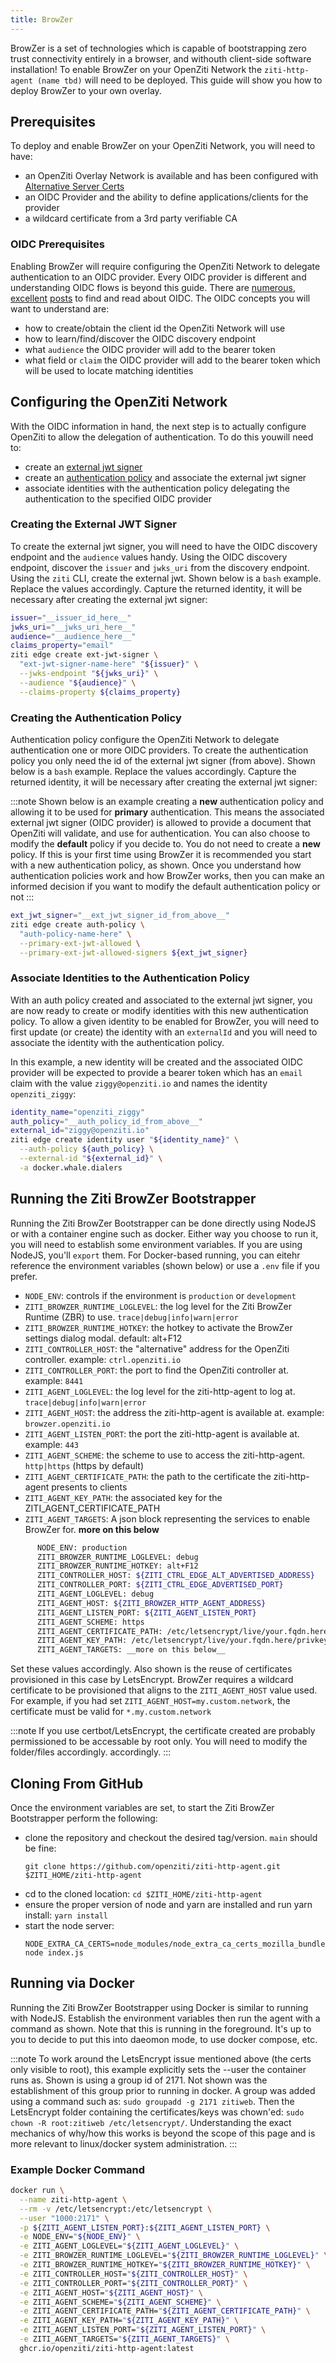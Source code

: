 ```yaml
---
title: BrowZer
---
```


BrowZer is a set of technologies which is capable of bootstrapping zero trust connectivity entirely in a browser,
and withouth client-side software installation! To enable BrowZer on your OpenZiti Network the `ziti-http-agent (name tbd)`
will need to be deployed. This guide will show you how to deploy BrowZer to your own overlay.

## Prerequisites

To deploy and enable BrowZer on your OpenZiti Network, you will need to have:

* an OpenZiti Overlay Network is available and has been configured with [Alternative Server Certs](../../../guides/alt-server-certs.md)
* an OIDC Provider and the ability to define applications/clients for the provider
* a wildcard certificate from a 3rd party verifiable CA

### OIDC Prerequisites

Enabling BrowZer will require configuring the OpenZiti Network to delegate authentication to an OIDC provider. Every OIDC
provider is different and understanding OIDC flows is beyond this guide. There are 
[numerous](https://www.oauth.com/oauth2-servers/client-registration/client-id-secret/), 
[excellent](https://developer.okta.com/blog/2019/10/21/illustrated-guide-to-oauth-and-oidc)
[posts](https://developers.google.com/identity/openid-connect/openid-connect) to find and read about OIDC. The OIDC 
concepts you will want to understand are:

* how to create/obtain the client id the OpenZiti Network will use
* how to learn/find/discover the OIDC discovery endpoint
* what `audience` the OIDC provider will add to the bearer token
* what field or `claim` the OIDC provider will add to the bearer token which will be used to locate matching identities

## Configuring the OpenZiti Network

With the OIDC information in hand, the next step is to actually configure OpenZiti to allow the delegation of authentication.
To do this youwill need to:

* create an [external jwt signer](../../../../docs/learn/core-concepts/security/authentication/50-external-jwt-signers.md)
* create an [authentication policy](../../../../docs/learn/core-concepts/security/authentication/authentication-policies)
and associate the external jwt signer
* associate identities with the authentication policy delegating the authentication to the specified OIDC provider

### Creating the External JWT Signer

To create the external jwt signer, you will need to have the OIDC discovery endpoint and the `audience` values handy.
Using the OIDC discovery endpoint, discover the `issuer` and `jwks_uri` from the discovery endpoint. Using the `ziti`
CLI, create the external jwt. Shown below is a `bash` example. Replace the values accordingly. Capture the returned
identity, it will be necessary after creating the external jwt signer:

```bash
issuer="__issuer_id_here__"
jwks_uri="__jwks_uri_here__"
audience="__audience_here__"
claims_property="email"
ziti edge create ext-jwt-signer \
  "ext-jwt-signer-name-here" "${issuer}" \
  --jwks-endpoint "${jwks_uri}" \
  --audience "${audience}" \
  --claims-property ${claims_property}
```

### Creating the Authentication Policy

Authentication policy configure the OpenZiti Network to delegate authentication one or more OIDC providers. To
create the authentication policy you only need the id of the external jwt signer (from above). Shown below is a `bash` 
example. Replace the values accordingly. Capture the returned identity, it will be necessary after creating the external
jwt signer:

:::note
Shown below is an example creating a __new__ authentication policy and allowing it to be used for __primary__
authentication. This means the associated external jwt signer (OIDC provider) is allowed to provide a document that
OpenZiti will validate, and use for authentication. You can also choose to modify the __default__ policy if you decide
to. You do not need to create a __new__ policy. If this is your first time using BrowZer it is recommended you start
with a new authentication policy, as shown. Once you understand how authentication policies work and how BrowZer works,
then you can make an informed decision if you want to modify the default authentication policy or not
:::

```bash
ext_jwt_signer="__ext_jwt_signer_id_from_above__"
ziti edge create auth-policy \
  "auth-policy-name-here" \
  --primary-ext-jwt-allowed \
  --primary-ext-jwt-allowed-signers ${ext_jwt_signer}
```

### Associate Identities to the Authentication Policy

With an auth policy created and associated to the external jwt signer, you are now ready to create or modify identities
with this new authentication policy. To allow a given identity to be enabled for BrowZer, you will need to first
update (or create) the identity with an `externalId` and you will need to associate the identity with the authentication
policy.

In this example, a new identity will be created and the associated OIDC provider will be expected to provide a bearer
token which has an `email` claim with the value `ziggy@openziti.io` and names the identity `openziti_ziggy`:
```bash
identity_name="openziti_ziggy"
auth_policy="__auth_policy_id_from_above__"
external_id="ziggy@openziti.io"
ziti edge create identity user "${identity_name}" \
  --auth-policy ${auth_policy} \
  --external-id "${external_id}" \
  -a docker.whale.dialers
```

## Running the Ziti BrowZer Bootstrapper

Running the Ziti BrowZer Bootstrapper can be done directly using NodeJS or with a container engine such as docker. Either
way you choose to run it, you will need to establish some environment variables. If you are using NodeJS, you'll `export`
them. For Docker-based running, you can eitehr reference the environment variables (shown below) or use a `.env` file
if you prefer.

* `NODE_ENV`: controls if the environment is `production` or `development`
* `ZITI_BROWZER_RUNTIME_LOGLEVEL`: the log level for the Ziti BrowZer Runtime (ZBR) to use. `trace|debug|info|warn|error`
* `ZITI_BROWZER_RUNTIME_HOTKEY`: the hotkey to activate the BrowZer settings dialog modal. default: alt+F12
* `ZITI_CONTROLLER_HOST`: the "alternative" address for the OpenZiti controller. example: `ctrl.openziti.io`
* `ZITI_CONTROLLER_PORT`: the port to find the OpenZiti controller at. example: `8441`
* `ZITI_AGENT_LOGLEVEL`: the log level for the ziti-http-agent to log at. `trace|debug|info|warn|error`
* `ZITI_AGENT_HOST`: the address the ziti-http-agent is available at. example: `browzer.openziti.io`
* `ZITI_AGENT_LISTEN_PORT`: the port the ziti-http-agent is available at. example: `443`
* `ZITI_AGENT_SCHEME`: the scheme to use to access the ziti-http-agent. `http|https` (https by default)
* `ZITI_AGENT_CERTIFICATE_PATH`: the path to the certificate the ziti-http-agent presents to clients
* `ZITI_AGENT_KEY_PATH`: the associated key for the ZITI_AGENT_CERTIFICATE_PATH
* `ZITI_AGENT_TARGETS`: A json block representing the services to enable BrowZer for. __more on this below__

```bash
      NODE_ENV: production
      ZITI_BROWZER_RUNTIME_LOGLEVEL: debug
      ZITI_BROWZER_RUNTIME_HOTKEY: alt+F12
      ZITI_CONTROLLER_HOST: ${ZITI_CTRL_EDGE_ALT_ADVERTISED_ADDRESS}
      ZITI_CONTROLLER_PORT: ${ZITI_CTRL_EDGE_ADVERTISED_PORT}
      ZITI_AGENT_LOGLEVEL: debug
      ZITI_AGENT_HOST: ${ZITI_BROWZER_HTTP_AGENT_ADDRESS}
      ZITI_AGENT_LISTEN_PORT: ${ZITI_AGENT_LISTEN_PORT}
      ZITI_AGENT_SCHEME: https
      ZITI_AGENT_CERTIFICATE_PATH: /etc/letsencrypt/live/your.fqdn.here/fullchain.pem
      ZITI_AGENT_KEY_PATH: /etc/letsencrypt/live/your.fqdn.here/privkey.pem
      ZITI_AGENT_TARGETS: __more on this below__
```

Set these values accordingly. Also shown is the reuse of certificates provisioned in this case by LetsEncrypt. BrowZer
requires a wildcard certificate to be provisioned that aligns to the `ZITI_AGENT_HOST` value used. For example, if you had
set `ZITI_AGENT_HOST=my.custom.network`, the certificate must be valid for `*.my.custom.network`

:::note
If you use certbot/LetsEncrypt, the certificate created are probably permissioned to be accessable by root only.
You will need to modify the folder/files accordingly. 
accordingly.
:::

## Cloning From GitHub

Once the environment variables are set, to start the Ziti BrowZer Bootstrapper perform the following:

* clone the repository and checkout the desired tag/version. `main` should be fine:
    ```
    git clone https://github.com/openziti/ziti-http-agent.git $ZITI_HOME/ziti-http-agent
    ```
* cd to the cloned location: `cd $ZITI_HOME/ziti-http-agent`
* ensure the proper version of node and yarn are installed and run yarn install: `yarn install`
* start the node server:
    ```
    NODE_EXTRA_CA_CERTS=node_modules/node_extra_ca_certs_mozilla_bundle/ca_bundle/ca_intermediate_root_bundle.pem node index.js
    ```

## Running via Docker

Running the Ziti BrowZer Bootstrapper using Docker is similar to running with NodeJS. Establish the environment variables
then run the agent with a command as shown. Note that this is running in the foreground. It's up to you to decide to put
this into daeomon mode, to use docker compose, etc.

:::note
To work around the LetsEncrypt issue mentioned above (the certs only visible to root), this example explicitly sets the
--user the container runs as. Shown is using a group id of 2171. Not shown was the establishment of this group prior to
running in docker. A group was added using a command such as: `sudo groupadd -g 2171 zitiweb`. Then the LetsEncrypt 
folder containing the certificates/keys was chown'ed: `sudo chown -R root:zitiweb /etc/letsencrypt/`. Understanding the
exact mechanics of why/how this works is beyond the scope of this page and is more relevant to linux/docker system
administration.
:::

### Example Docker Command
```bash
docker run \
  --name ziti-http-agent \
  --rm -v /etc/letsencrypt:/etc/letsencrypt \
  --user "1000:2171" \
  -p ${ZITI_AGENT_LISTEN_PORT}:${ZITI_AGENT_LISTEN_PORT} \
  -e NODE_ENV="${NODE_ENV}" \
  -e ZITI_AGENT_LOGLEVEL="${ZITI_AGENT_LOGLEVEL}" \
  -e ZITI_BROWZER_RUNTIME_LOGLEVEL="${ZITI_BROWZER_RUNTIME_LOGLEVEL}" \
  -e ZITI_BROWZER_RUNTIME_HOTKEY="${ZITI_BROWZER_RUNTIME_HOTKEY}" \
  -e ZITI_CONTROLLER_HOST="${ZITI_CONTROLLER_HOST}" \
  -e ZITI_CONTROLLER_PORT="${ZITI_CONTROLLER_PORT}" \
  -e ZITI_AGENT_HOST="${ZITI_AGENT_HOST}" \
  -e ZITI_AGENT_SCHEME="${ZITI_AGENT_SCHEME}" \
  -e ZITI_AGENT_CERTIFICATE_PATH="${ZITI_AGENT_CERTIFICATE_PATH}" \
  -e ZITI_AGENT_KEY_PATH="${ZITI_AGENT_KEY_PATH}" \
  -e ZITI_AGENT_LISTEN_PORT="${ZITI_AGENT_LISTEN_PORT}" \
  -e ZITI_AGENT_TARGETS="${ZITI_AGENT_TARGETS}" \
  ghcr.io/openziti/ziti-http-agent:latest
  
```